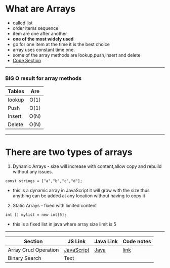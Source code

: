 # What are Arrays
- called list 
- order items sequence
- item are one after another 
- **one of the most widely used**
- go for one item at the time it is the best choice
- array uses constant time one. 
- some of the array methods are lookup,push,insert and delete 
- [Code Section](../Arrays/simpleArray.js)
---
### BIG O result for array methods
| Tables        | Are           | 
| ------------- |:-------------:| 
| lookup     | O(1) | 
| Push      | O(1)   |   
| Insert | O(N)      |    
| Delete | O(N)      |    
---
# There are two types of arrays 
1. Dynamic Arrays - size will increase with content,allow copy and rebuild without any issues. 
 ```
 const strings = ["a","b","c","d"];
 ```
- this is a dynamic array in JavaScript it will grow with the size thus anything can be added at any location without having to copy it 
2. Static Arrays - fixed with limited content 
  ```
  int [] mylist = new int[5];
   ```
- this is a fixed list in java where array size limit is 5 
---
| Section | JS Link | Java Link  | Code notes
| ----------- | ----------- | ----------- |----------- |
| Array Crud Operation | [JavaScript](../Arrays/ArrayCRUD/MyArray.js) | [Java](https://github.com/IshtiaqueNafis/DataStructureJAVACode/blob/master/src/ArrayClass/MyArray.java)|[link](../Arrays/ArrayCRUD/readme.md)
Binary Search | Text | |